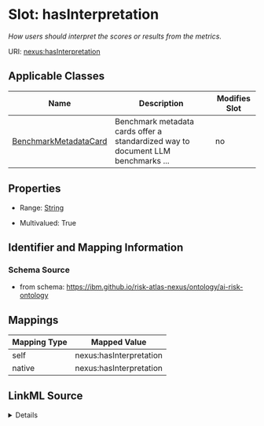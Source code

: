 

# Slot: hasInterpretation


_How users should interpret the scores or results from the metrics._





URI: [nexus:hasInterpretation](https://ibm.github.io/risk-atlas-nexus/ontology/hasInterpretation)



<!-- no inheritance hierarchy -->





## Applicable Classes

| Name | Description | Modifies Slot |
| --- | --- | --- |
| [BenchmarkMetadataCard](BenchmarkMetadataCard.md) | Benchmark metadata cards offer a standardized way to document LLM benchmarks ... |  no  |







## Properties

* Range: [String](String.md)

* Multivalued: True





## Identifier and Mapping Information







### Schema Source


* from schema: https://ibm.github.io/risk-atlas-nexus/ontology/ai-risk-ontology




## Mappings

| Mapping Type | Mapped Value |
| ---  | ---  |
| self | nexus:hasInterpretation |
| native | nexus:hasInterpretation |




## LinkML Source

<details>
```yaml
name: hasInterpretation
description: How users should interpret the scores or results from the metrics.
from_schema: https://ibm.github.io/risk-atlas-nexus/ontology/ai-risk-ontology
rank: 1000
alias: hasInterpretation
domain_of:
- BenchmarkMetadataCard
range: string
multivalued: true

```
</details>
